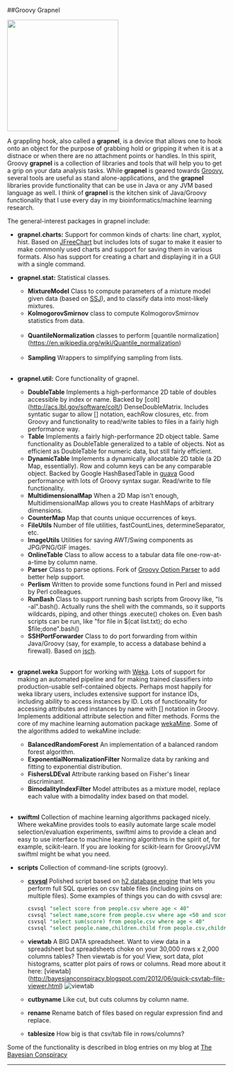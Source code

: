 ##Groovy Grapnel    

<img src="https://raw.github.com/jdurbin/grapnel/master/img/graplinghook.png" width="256"> 

A grappling hook, also called a **grapnel**, is a device that allows one to hook onto an object for the purpose of grabbing hold or gripping it when it is at a distnace or when there are no attachment points or handles.  In this spirit, Groovy **grapnel** is a collection of libraries and tools that will help you to get a grip on your data analysis tasks.  While **grapnel** is geared towards [Groovy](http://groovy.codehaus.org/), several tools are useful as stand alone-applications, and the **grapnel** libraries provide functionality that can be use in Java or any JVM based language as well.   I think of **grapnel** is the kitchen sink of Java/Groovy functionality that I use every day in my bioinformatics/machine learning research.   

The general-interest packages in grapnel include:

* **grapnel.charts:**  Support for common kinds of charts: line chart, xyplot, hist.  Based on [JFreeChart](http://www.jfree.org/jfreechart/) but includes lots of sugar to make it easier to make commonly used charts and support for saving them in various formats. Also has support for creating a chart and displaying it in a GUI with a single command. 

* **grapnel.stat:**  Statistical classes.  
    * **MixtureModel** Class to compute parameters of a mixture model given data (based on [SSJ](http://www.iro.umontreal.ca/~simardr/ssj/indexe.html)), and to classify data into most-likely mixtures. 
    * **KolmogorovSmirnov** class to compute KolmogorovSmirnov statistics from data.<br><br>
    * **QuantileNormalization** classes to perform [quantile normalization] (https://en.wikipedia.org/wiki/Quantile_normalization)<br><br>
     * **Sampling** Wrappers to simplifying sampling from lists. <br><br> 
* **grapnel.util:** Core functionality of grapnel.  
    * **DoubleTable**  Implements a high-performance 2D table of doubles accessible by index or name. Backed by [colt] (http://acs.lbl.gov/software/colt/) DenseDoubleMatrix.  Includes syntatic sugar to allow [] notation, eachRow closures, etc. from Groovy and functionality to read/write tables to files in a fairly high performance way. 
    * **Table** Implements a fairly high-performance 2D object table.  Same functionality as DoubleTable generalized to a table of objects.  Not as efficient as DoubleTable for numeric data, but still fairly efficient.
    * **DynamicTable**  Implements a dynamically allocatable 2D table (a 2D Map, essentially).  Row and column keys can be any comparable object.  Backed by Google HashBasedTable in [guava](http://code.google.com/p/guava-libraries/)  Good performance with lots of Groovy syntax sugar. Read/write to file functionality.  
    * **MultidimensionalMap**  When a 2D Map isn't enough, MultidimensionalMap allows you to create HashMaps of arbitrary dimensions.  
    * **CounterMap**  Map that counts unique occurrences of keys.   
    * **FileUtils** Number of file utilities, fastCountLines, determineSeparator, etc. 
    * **ImageUtils** Utilities for saving AWT/Swing components as JPG/PNG/GIF images.  
    * **OnlineTable** Class to allow access to a tabular data file one-row-at-a-time by column name. 
    * **Parser** Class to parse options.  Fork of [Groovy Option Parser](http://code.google.com/p/groovy-option-parser/) to add better help support. 
    * **Perlism** Written to provide some functions found in Perl and missed by Perl colleagues. 
    * **RunBash** Class to support running bash scripts from Groovy like,  "ls -al".bash().  Actually runs the shell with the commands, so it supports wildcards, piping, and other things .execute() chokes on.  Even bash scripts can be run, like "for file in $(cat list.txt); do echo $file;done".bash()
    * **SSHPortForwarder** Class to do port forwarding from within Java/Groovy (say, for example, to access a database behind a firewall).  Based on [jsch](http://www.jcraft.com/jsch/).  <br><br>

* **grapnel.weka** Support for working with [Weka](http://www.cs.waikato.ac.nz/ml/weka/).  Lots of support for making an automated pipeline and for making trained classifiers into production-usable self-contained objects.  Perhaps most happily for weka library users, includes extensive support for instance IDs, including ability to access instances by ID.  Lots of functionality for accessing attributes and instances by name with [] notation in Groovy. Implements additional attribute selection and filter methods.  Forms the core of my machine learning automation package [wekaMine](http://jdurbin.github.com/wekaMine/). Some of the algorithms added to wekaMine include: 
    * **BalancedRandomForest** An implementation of a balanced random forest algorithm. 
    * **ExponentialNormalizationFilter** Normalize data by ranking and fitting to exponential distribution. 
    * **FishersLDEval** Attribute ranking based on Fisher's linear discriminant. 
    * **BimodalityIndexFilter** Model attributes as a mixture model, replace each value with a bimodality index based on that model.
<br><br>
* **swiftml** Collection of machine learning algorithms packaged nicely. Where wekaMine provides tools to easily automate large scale model selection/evaluation experiments, swiftml aims to provide a clean and easy to use interface to machine learning algorithms in the spirit of, for example, scikit-learn.  If you are looking for scikit-learn for Groovy/JVM swiftml might be what you need.  

* **scripts** Collection of command-line scripts (groovy). 
    * **[csvsql](https://github.com/jdurbin/grapnel/wiki/csvsql)**  Polished script based on [h2 database engine](http://www.h2database.com/) that lets you perform full SQL queries on csv table files (including joins on multiple files).  Some examples of things you can do with csvsql are:  
 
        ```sql
        csvsql "select score from people.csv where age < 40"
        csvsql "select name,score from people.csv where age <50 and score > 100"
        csvsql "select sum(score) from people.csv where age < 40"
        csvsql "select people.name,children.child from people.csv,children.csv where people.name=children.name"
        ```   

    * **viewtab** A BIG DATA spreadsheet.  Want to view data in a spreadsheet but spreadsheets choke on your 30,000 rows x 2,000 columns tables?  Then viewtab is for you!  View, sort data, plot histograms, scatter plot pairs of rows or columns.  Read more about it here: [viewtab] (http://bayesianconspiracy.blogspot.com/2012/06/quick-csvtab-file-viewer.html)
    ![viewtab](https://raw.github.com/jdurbin/grapnel/master/img/viewtab.jpg)         
    * **cutbyname** Like cut, but cuts columns by column name. 
    * **rename** Rename batch of files based on regular expression find and replace. 
    * **tablesize**  How big is that csv/tab file in rows/columns? 

Some of the functionality is described in blog entries on my blog at [The Bayesian Conspiracy](http://bayesianconspiracy.blogspot.com)

---
